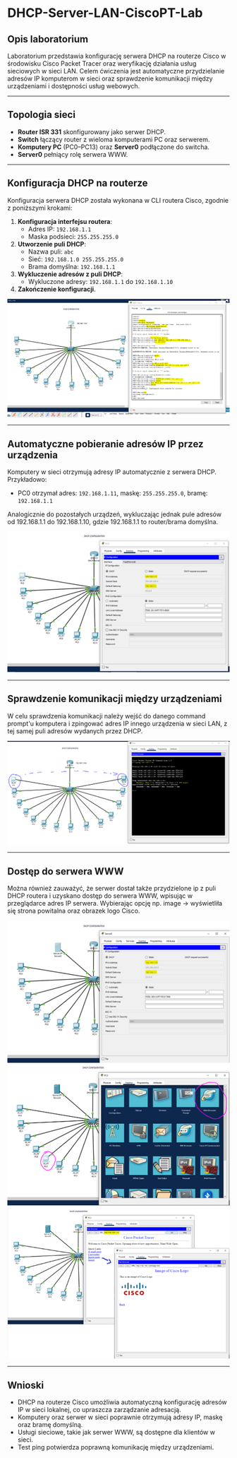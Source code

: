 # DHCP-Server-LAN-CiscoPT-Lab

## Opis laboratorium

Laboratorium przedstawia konfigurację serwera DHCP na routerze Cisco w środowisku Cisco Packet Tracer oraz weryfikację działania usług sieciowych w sieci LAN. Celem ćwiczenia jest automatyczne przydzielanie adresów IP komputerom w sieci oraz sprawdzenie komunikacji między urządzeniami i dostępności usług webowych.

---

## Topologia sieci

- **Router ISR 331** skonfigurowany jako serwer DHCP.
- **Switch** łączący router z wieloma komputerami PC oraz serwerem.
- **Komputery PC** (PC0–PC13) oraz **Server0** podłączone do switcha.
- **Server0** pełniący rolę serwera WWW.

---

## Konfiguracja DHCP na routerze

Konfiguracja serwera DHCP została wykonana w CLI routera Cisco, zgodnie z poniższymi krokami:

1. **Konfiguracja interfejsu routera**:
    - Adres IP: `192.168.1.1`
    - Maska podsieci: `255.255.255.0`
2. **Utworzenie puli DHCP**:
    - Nazwa puli: `abc`
    - Sieć: `192.168.1.0 255.255.255.0`
    - Brama domyślna: `192.168.1.1`
3. **Wykluczenie adresów z puli DHCP**:
    - Wykluczone adresy: `192.168.1.1` do `192.168.1.10`
4. **Zakończenie konfiguracji**.

![Konfiguracja DHCP na routerze](images/dhcp-config.PNG)

---

## Automatyczne pobieranie adresów IP przez urządzenia

Komputery w sieci otrzymują adresy IP automatycznie z serwera DHCP. Przykładowo:

- PC0 otrzymał adres: `192.168.1.11`, maskę: `255.255.255.0`, bramę: `192.168.1.1`
  
Analogicznie do pozostałych urządzeń, wykluczając jednak pule adresów od 192.168.1.1 do 192.168.1.10, gdzie 192.168.1.1 to router/brama domyślna.

![PC0 - adres z DHCP](images/change-ip-from-static-to-dhcp-pc.PNG)  

---

## Sprawdzenie komunikacji między urządzeniami 

W celu sprawdzenia komunikacji należy wejść do danego command prompt'u komputera i zpingować adres IP innego urządzenia w sieci LAN, z tej samej puli adresów wydanych przez DHCP.

![ping](images/ping-pc-pc.PNG)

---

## Dostęp do serwera WWW 

Można również zauważyć, że serwer dostał także przydzielone ip z puli DHCP routera i uzyskano dostęp do serwera WWW, wpisując w przeglądarce adres IP serwera. Wybierając opcję np. image -> wyświetliła się strona powitalna oraz obrazek logo Cisco.

![Server0 - adres z DHCP](images/Server-PT-dhcp-ip.PNG)
![Dostęp do WebServera z PC2](images/choose-WebServer-from-pc2.PNG)
![Dostęp do WebServera z PC2](images/WebServer-access-from-pc2.PNG)

---

## Wnioski

- DHCP na routerze Cisco umożliwia automatyczną konfigurację adresów IP w sieci lokalnej, co upraszcza zarządzanie adresacją.
- Komputery oraz serwer w sieci poprawnie otrzymują adresy IP, maskę oraz bramę domyślną.
- Usługi sieciowe, takie jak serwer WWW, są dostępne dla klientów w sieci.
- Test ping potwierdza poprawną komunikację między urządzeniami.

